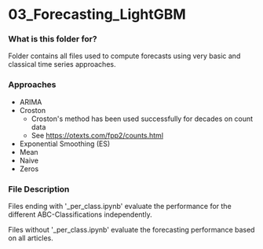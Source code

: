 # 03_Forecasting_LightGBM #

### What is this folder for? ###

Folder contains all files used to compute forecasts using very basic and classical time series approaches.

### Approaches ###
- ARIMA  
- Croston  
    - Croston's method has been used successfully for decades on count
data  
    - See https://otexts.com/fpp2/counts.html
- Exponential Smoothing (ES)
- Mean
- Naive
- Zeros



### File Description ###
Files ending with '_per_class.ipynb' evaluate the performance for the different ABC-Classifications independently. 
  
Files without '_per_class.ipynb' evaluate the forecasting performance based on all articles.


